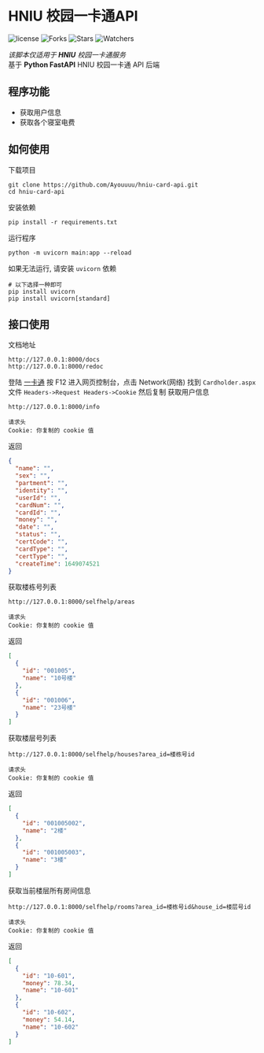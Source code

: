 # HNIU 校园一卡通API
![license](https://img.shields.io/github/license/Ayouuuu/hniu-card-api?color=green&style=for-the-badge)
![Forks](https://img.shields.io/github/forks/Ayouuuu/hniu-card-api?color=green&style=for-the-badge)
![Stars](https://img.shields.io/github/stars/Ayouuuu/hniu-card-api?color=green&style=for-the-badge)
![Watchers](https://img.shields.io/github/watchers/Ayouuuu/hniu-card-api?color=green&style=for-the-badge)

_该脚本仅适用于 **HNIU** 校园一卡通服务_   
基于 **Python FastAPI** HNIU 校园一卡通 API 后端

## 程序功能

- 获取用户信息
- 获取各个寝室电费

## 如何使用

下载项目

```shell
git clone https://github.com/Ayouuuu/hniu-card-api.git
cd hniu-card-api
```

安装依赖

```shell
pip install -r requirements.txt
```

运行程序

```shell
python -m uvicorn main:app --reload
```

如果无法运行, 请安装 `uvicorn` 依赖

```shell
# 以下选择一种即可
pip install uvicorn
pip install uvicorn[standard]
```

## 接口使用

文档地址

```text
http://127.0.0.1:8000/docs
http://127.0.0.1:8000/redoc
```

登陆 [一卡通](http://10.14.0.124/zytk35portal/Cardholder/Cardholder.aspx) 按 F12 进入网页控制台，点击 Network(网络) 找到 `Cardholder.aspx` 文件 `Headers->Request Headers->Cookie` 然后复制
获取用户信息
```text
http://127.0.0.1:8000/info

请求头 
Cookie: 你复制的 cookie 值
```
返回
```json
{
  "name": "",
  "sex": "",
  "partment": "",
  "identity": "",
  "userId": "",
  "cardNum": "",
  "cardId": "",
  "money": "",
  "date": "",
  "status": "",
  "certCode": "",
  "cardType": "",
  "certType": "",
  "createTime": 1649074521
}
```
获取楼栋号列表
```text
http://127.0.0.1:8000/selfhelp/areas

请求头
Cookie: 你复制的 cookie 值
```
返回
```json
[
  {
    "id": "001005",
    "name": "10号楼"
  },
  {
    "id": "001006",
    "name": "23号楼"
  }
]
```

获取楼层号列表
```text
http://127.0.0.1:8000/selfhelp/houses?area_id=楼栋号id

请求头
Cookie: 你复制的 cookie 值
```
返回
```json
[
  {
    "id": "001005002",
    "name": "2楼"
  },
  {
    "id": "001005003",
    "name": "3楼"
  }
]
```
获取当前楼层所有房间信息
```text
http://127.0.0.1:8000/selfhelp/rooms?area_id=楼栋号id&house_id=楼层号id

请求头
Cookie: 你复制的 cookie 值
```
返回
```json
[
  {
    "id": "10-601",
    "money": 78.34,
    "name": "10-601"
  },
  {
    "id": "10-602",
    "money": 54.14,
    "name": "10-602"
  }
]
```
